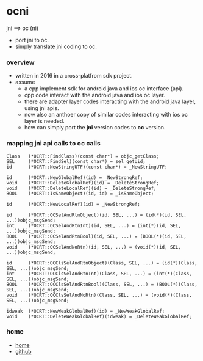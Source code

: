# ocni
jni ==> oc (ni)

* port jni to oc.
* simply translate jni coding to oc.

### overview
* written in 2016 in a cross-platfrom sdk project.
* assume
  * a cpp implement sdk for android java and ios oc interface (api).
  * cpp code interact with the android java and ios oc layer.
  * there are adapter layer codes interacting with the android java layer, using jni apis.
  * now also an anthoer copy of similar codes interacting with ios oc layer is needed.
  * how can simply port the **jni** version codes to **oc** version.

### mapping jni api calls to oc calls
```
Class   (*OCRT::FindClass)(const char*) = objc_getClass;
SEL     (*OCRT::FindSel)(const char*) = sel_getUid;
id      (*OCRT::NewStringUTF)(const char*) = _NewStringUTF;

id      (*OCRT::NewGlobalRef)(id) = _NewStrongRef;
void    (*OCRT::DeleteGlobalRef)(id) = _DeleteStrongRef;
void    (*OCRT::DeleteLocalRef)(id) = _DeleteStrongRef;
BOOL    (*OCRT::IsSameObject)(id, id) = _isSameObject;

id      (*OCRT::NewLocalRef)(id) = _NewStrongRef;

id      (*OCRT::OCSelAndRtnObject)(id, SEL, ...) = (id(*)(id, SEL, ...))objc_msgSend;
int     (*OCRT::OCSelAndRtnInt)(id, SEL, ...) = (int(*)(id, SEL, ...))objc_msgSend;
BOOL    (*OCRT::OCSelAndRtnBool)(id, SEL, ...) = (BOOL(*)(id, SEL, ...))objc_msgSend;
void    (*OCRT::OCSelAndNoRtn)(id, SEL, ...) = (void(*)(id, SEL, ...))objc_msgSend;

id      (*OCRT::OCClsSelAndRtnObject)(Class, SEL, ...) = (id(*)(Class, SEL, ...))objc_msgSend;
int     (*OCRT::OCClsSelAndRtnInt)(Class, SEL, ...) = (int(*)(Class, SEL, ...))objc_msgSend;
BOOL    (*OCRT::OCClsSelAndRtnBool)(Class, SEL, ...) = (BOOL(*)(Class, SEL, ...))objc_msgSend;
void    (*OCRT::OCClsSelAndNoRtn)(Class, SEL, ...) = (void(*)(Class, SEL, ...))objc_msgSend;

idweak  (*OCRT::NewWeakGlobalRef)(id) = _NewWeakGlobalRef;
void    (*OCRT::DeleteWeakGlobalRef)(idweak) = _DeleteWeakGlobalRef;
```

### home
* [home](http://www.cnblogs.com/bbqzsl)
* [github](https://github.com/bbqz007)

